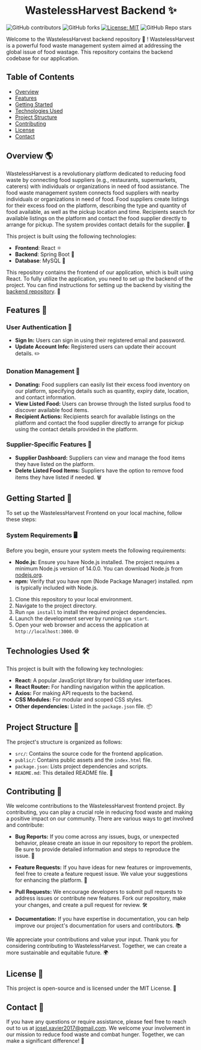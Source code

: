 <h1 align="center">WastelessHarvest Backend ✨</h1>

![GitHub contributors](https://img.shields.io/github/contributors/Josel099/WastelessHarvest-frontend)
![GitHub forks](https://img.shields.io/github/forks/Josel099/WastelessHarvest-frontend)
[![License: MIT](https://img.shields.io/badge/License-MIT-orange.svg)](https://opensource.org/licenses/MIT)
![GitHub Repo stars](https://img.shields.io/github/stars/Josel099/WastelessHarvest-frontend)



Welcome to the WastelessHarvest backend repository 🌱 !   WastelessHarvest is a powerful food waste management system aimed at addressing the global issue of food wastage. This repository contains the backend codebase for our application.

## Table of Contents

- [Overview](#overview)
- [Features](#features)
- [Getting Started](#getting-started)
- [Technologies Used](#technologies-used)
- [Project Structure](#project-structure)
- [Contributing](#contributing)
- [License](#license)
- [Contact](#contact)

## Overview 🌎

WastelessHarvest is a revolutionary platform dedicated to reducing food waste by connecting food suppliers (e.g., restaurants, supermarkets, caterers) with individuals or organizations in need of food assistance. The food waste management system connects food suppliers with nearby individuals or organizations in need of food. Food suppliers create listings for their excess food on the platform, describing the type and quantity of food available, as well as the pickup location and time. Recipients search for available listings on the platform and contact the food supplier directly to arrange for pickup. The system provides contact details for the supplier. 🤝

This project is built using the following technologies:
- **Frontend**: React ⚛️
- **Backend**: Spring Boot 🍃
- **Database**: MySQL 🦈

This repository contains the frontend of our application, which is built using React. To fully utilize the application, you need to set up the backend of the project. You can find instructions for setting up the backend by visiting the [backend repository](https://github.com/Josel099/Wasteles-Harvest-backend). 🚀

## Features 🌟

### User Authentication 🔐

- **Sign In:** Users can sign in using their registered email and password.
- **Update Account Info:** Registered users can update their account details. ✏️

### Donation Management 🥫

- **Donating:** Food suppliers can easily list their excess food inventory on our platform, specifying details such as quantity, expiry date, location, and contact information.
- **View Listed Food:** Users can browse through the listed surplus food to discover available food items.
- **Recipient Actions:** Recipients search for available listings on the platform and contact the food supplier directly to arrange for pickup using the contact details provided in the platform. 

### Supplier-Specific Features 🛒

- **Supplier Dashboard:** Suppliers can view and manage the food items they have listed on the platform.
- **Delete Listed Food Items:** Suppliers have the option to remove food items they have listed if needed. 🗑️

## Getting Started 🚀

To set up the WastelessHarvest Frontend on your local machine, follow these steps:

### System Requirements 🖥️

Before you begin, ensure your system meets the following requirements:

- **Node.js:** Ensure you have Node.js installed. The project requires a minimum Node.js version of 14.0.0. You can download Node.js from [nodejs.org](https://nodejs.org/).
- **npm:** Verify that you have npm (Node Package Manager) installed. npm is typically included with Node.js.

1. Clone this repository to your local environment.
2. Navigate to the project directory.
3. Run `npm install` to install the required project dependencies.
4. Launch the development server by running `npm start`.
5. Open your web browser and access the application at `http://localhost:3000`. 🌐

## Technologies Used 🛠️

This project is built with the following key technologies:

- **React:** A popular JavaScript library for building user interfaces.
- **React Router:** For handling navigation within the application.
- **Axios:** For making API requests to the backend.
- **CSS Modules:** For modular and scoped CSS styles.
- **Other dependencies:** Listed in the `package.json` file. 📦

## Project Structure 📂

The project's structure is organized as follows:

- `src/`: Contains the source code for the frontend application.
- `public/`: Contains public assets and the `index.html` file.
- `package.json`: Lists project dependencies and scripts.
- `README.md`: This detailed README file. 📁

## Contributing 🤝

We welcome contributions to the WastelessHarvest frontend project. By contributing, you can play a crucial role in reducing food waste and making a positive impact on our community. There are various ways to get involved and contribute:

- **Bug Reports:** If you come across any issues, bugs, or unexpected behavior, please create an issue in our repository to report the problem. Be sure to provide detailed information and steps to reproduce the issue. 🐛

- **Feature Requests:** If you have ideas for new features or improvements, feel free to create a feature request issue. We value your suggestions for enhancing the platform. 🚀

- **Pull Requests:** We encourage developers to submit pull requests to address issues or contribute new features. Fork our repository, make your changes, and create a pull request for review. 🛠️

- **Documentation:** If you have expertise in documentation, you can help improve our project's documentation for users and contributors. 📚

We appreciate your contributions and value your input. Thank you for considering contributing to WastelessHarvest. Together, we can create a more sustainable and equitable future. 🌍

## License 📜 

This project is open-source and is licensed under the MIT License. 📃

## Contact 📧

If you have any questions or require assistance, please feel free to reach out to us at josel.xavier2017@gmail.com. We welcome your involvement in our mission to reduce food waste and combat hunger. Together, we can make a significant difference! 💌
